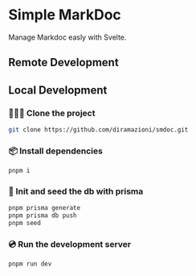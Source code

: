 # Simple MarkDoc 

Manage Markdoc easly with Svelte.

## Remote Development

## Local Development

### 🧑‍🤝‍🧑 Clone the project

```sh
git clone https://github.com/diramazioni/smdoc.git
```

### 📦️ Install dependencies

```sh
pnpm i
```

### 💾️ Init and seed the db with prisma 
```sh
pnpm prisma generate 
pnpm prisma db push
pnpm seed
```

### 💿️ Run the development server

```sh
pnpm run dev
```
